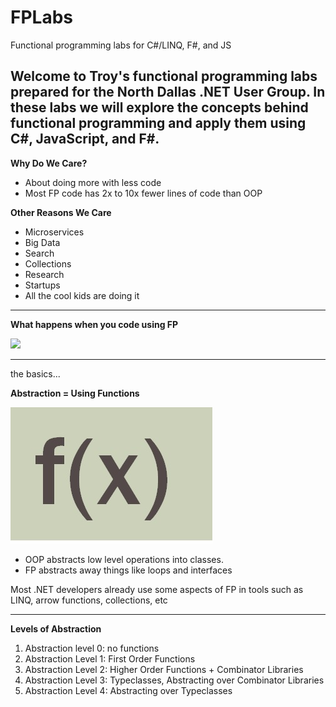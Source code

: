 # FPLabs
Functional programming labs for C#/LINQ, F#, and JS

Welcome to Troy's functional programming labs prepared for the North Dallas .NET User Group.  In these labs we will explore the concepts behind functional programming and apply them using C#, JavaScript, and F#.
---

**Why Do We Care?**
* About doing more with less code
* Most FP code has 2x to 10x fewer lines of code than OOP

**Other Reasons We Care**
* Microservices
* Big Data
* Search
* Collections
* Research
* Startups
* All the cool kids are doing it

---

**What happens when you code using FP**


![](https://img.memesuper.com/2ae89fb1ccde0b60e347c4b2ebaa8248_neil-degrasse-tyson-meme-memesuper-neil-degrasse-tyson-badass-meme_625-444.jpeg)

---
the basics...


**Abstraction = Using Functions**

![f(x)](./Images/bigfunction.jpg)

* OOP abstracts low level operations into classes.  
* FP abstracts away things like loops and interfaces

Most .NET developers already use some aspects of FP in tools such as LINQ, arrow functions, collections, etc

---

**Levels of Abstraction**
1. Abstraction level 0:  no functions
2. Abstraction Level 1:  First Order Functions
3. Abstraction Level 2: Higher Order Functions + Combinator Libraries
4. Abstraction Level 3: Typeclasses, Abstracting over Combinator Libraries
5. Abstraction Level 4:  Abstracting over Typeclasses

